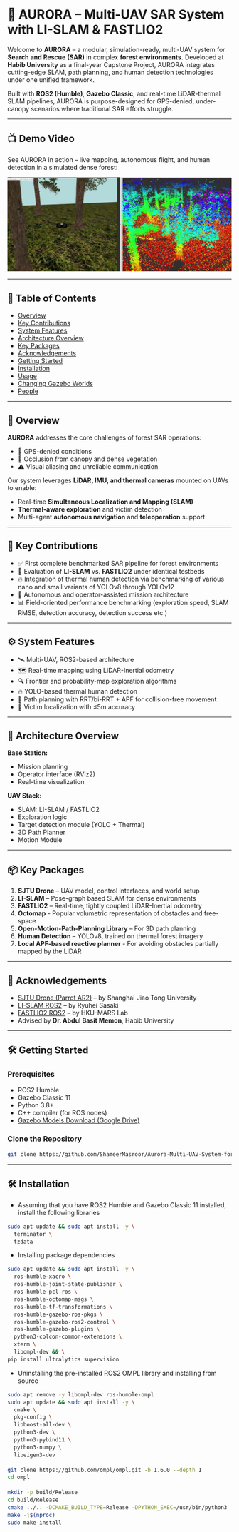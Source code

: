 # 🌲 AURORA – Multi-UAV SAR System with LI-SLAM & FASTLIO2

Welcome to **AURORA** – a modular, simulation-ready, multi-UAV system for **Search and Rescue (SAR)** in complex **forest environments**. Developed at **Habib University** as a final-year Capstone Project, AURORA integrates cutting-edge SLAM, path planning, and human detection technologies under one unified framework.

Built with **ROS2 (Humble)**, **Gazebo Classic**, and real-time LiDAR-thermal SLAM pipelines, AURORA is purpose-designed for GPS-denied, under-canopy scenarios where traditional SAR efforts struggle.

---

## 📺 Demo Video

See AURORA in action – live mapping, autonomous flight, and human detection in a simulated dense forest:

[![Demo Video](Thumbnail.png)](https://youtu.be/zFVc0A3nOic)

---

## 📖 Table of Contents

- [Overview](#overview)
- [Key Contributions](#key-contributions)
- [System Features](#system-features)
- [Architecture Overview](#architecture-overview)
- [Key Packages](#key-packages)
- [Acknowledgements](#acknowledgements)
- [Getting Started](#getting-started)
- [Installation](#installation)
- [Usage](#usage)
- [Changing Gazebo Worlds](#changing-gazebo-worlds)
- [People](#people)

---

## 🧭 Overview

**AURORA** addresses the core challenges of forest SAR operations:

- 🚫 GPS-denied conditions  
- 🌲 Occlusion from canopy and dense vegetation  
- ⚠️ Visual aliasing and unreliable communication

Our system leverages **LiDAR, IMU, and thermal cameras** mounted on UAVs to enable:

- Real-time **Simultaneous Localization and Mapping (SLAM)**  
- **Thermal-aware exploration** and victim detection  
- Multi-agent **autonomous navigation** and **teleoperation** support

---

## 🚀 Key Contributions

- ✅ First complete benchmarked SAR pipeline for forest environments  
- 🔁 Evaluation of **LI-SLAM** vs. **FASTLIO2** under identical testbeds  
- 🔥 Integration of thermal human detection via benchmarking of various nano and small variants of YOLOv8 through YOLOv12  
- 📡 Autonomous and operator-assisted mission architecture  
- 📊 Field-oriented performance benchmarking (exploration speed, SLAM RMSE, detection accuracy, detection success etc.)

---

## ⚙️ System Features

- 🛰️ Multi-UAV, ROS2-based architecture  
- 🗺️ Real-time mapping using LiDAR-Inertial odometry  
- 🔍 Frontier and probability-map exploration algorithms  
- 🔥 YOLO-based thermal human detection  
- 🧭 Path planning with RRT/bi-RRT + APF for collision-free movement 
- 📍 Victim localization with ≤5m accuracy

---

## 🧱 Architecture Overview

**Base Station:**
- Mission planning
- Operator interface (RViz2)
- Real-time visualization

**UAV Stack:**
- SLAM: LI-SLAM / FASTLIO2
- Exploration logic
- Target detection module (YOLO + Thermal)
- 3D Path Planner
- Motion Module

---

## 📦 Key Packages

1. **SJTU Drone** – UAV model, control interfaces, and world setup  
2. **LI-SLAM** – Pose-graph based SLAM for dense environments  
3. **FASTLIO2** – Real-time, tightly coupled LiDAR-Inertial odometry
4. **Octomap** - Popular volumetric representation of obstacles and free-space
5. **Open-Motion-Path-Planning Library** – For 3D path planning
6. **Human Detection** – YOLOv8, trained on thermal forest imagery
7. **Local APF-based reactive planner** - For avoiding obstacles partially mapped by the LiDAR

---

## 🙏 Acknowledgements

- [SJTU Drone (Parrot AR2)](https://github.com/NovoG93/sjtu_drone) – by Shanghai Jiao Tong University  
- [LI-SLAM ROS2](https://github.com/rsasaki0109/li_slam_ros2) – by Ryuhei Sasaki  
- [FASTLIO2 ROS2](https://github.com/hku-mars/FAST_LIO/tree/ROS2) – by HKU-MARS Lab  
- Advised by **Dr. Abdul Basit Memon**, Habib University

---

## 🛠️ Getting Started

### Prerequisites

- ROS2 Humble
- Gazebo Classic 11
- Python 3.8+
- C++ compiler (for ROS nodes)
- [Gazebo Models Download (Google Drive)](https://drive.google.com/drive/folders/1m94-q4EyJTxHPq3p_1vGZ0i0HHRN0Vhf)

### Clone the Repository

```bash
git clone https://github.com/ShameerMasroor/Aurora-Multi-UAV-System-for-Forest-Search-and-Rescue.git

```

---

## 🛠️ Installation

- Assuming that you have ROS2 Humble and Gazebo Classic 11 installed, install the following libraries
  
```bash
sudo apt update && sudo apt install -y \
  terminator \
  tzdata


```

- Installing package dependencies

```bash
sudo apt update && sudo apt install -y \
  ros-humble-xacro \
  ros-humble-joint-state-publisher \
  ros-humble-pcl-ros \
  ros-humble-octomap-msgs \
  ros-humble-tf-transformations \
  ros-humble-gazebo-ros-pkgs \
  ros-humble-gazebo-ros2-control \
  ros-humble-gazebo-plugins \
  python3-colcon-common-extensions \
  xterm \
  libompl-dev && \
pip install ultralytics supervision

```

- Uninstalling the pre-installed ROS2 OMPL library and installing from source

```bash
sudo apt remove -y libompl-dev ros-humble-ompl
sudo apt update && sudo apt install -y \
  cmake \
  pkg-config \
  libboost-all-dev \
  python3-dev \
  python3-pybind11 \
  python3-numpy \
  libeigen3-dev

git clone https://github.com/ompl/ompl.git -b 1.6.0 --depth 1
cd ompl

mkdir -p build/Release
cd build/Release
cmake ../.. -DCMAKE_BUILD_TYPE=Release -DPYTHON_EXEC=/usr/bin/python3
make -j$(nproc)
sudo make install


```
